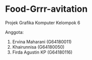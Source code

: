 # Food-Grrr-avitation

Projek Grafika Komputer Kelompok 6

Anggota:
1. Ervina Maharani (G64180011)
2. Khairunnisa (G64180050)
3. Firda Agustin KP (G64180116)
